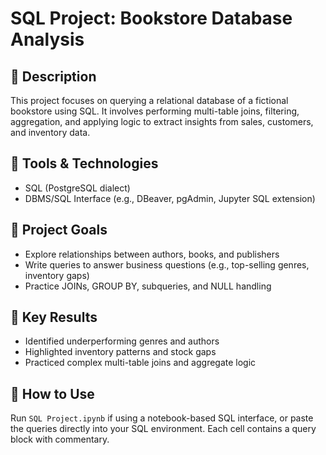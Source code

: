# SQL Project: Bookstore Database Analysis

## 📄 Description
This project focuses on querying a relational database of a fictional bookstore using SQL. It involves performing multi-table joins, filtering, aggregation, and applying logic to extract insights from sales, customers, and inventory data.

## 🧰 Tools & Technologies
- SQL (PostgreSQL dialect)
- DBMS/SQL Interface (e.g., DBeaver, pgAdmin, Jupyter SQL extension)

## 🎯 Project Goals
- Explore relationships between authors, books, and publishers
- Write queries to answer business questions (e.g., top-selling genres, inventory gaps)
- Practice JOINs, GROUP BY, subqueries, and NULL handling

## 📌 Key Results
- Identified underperforming genres and authors
- Highlighted inventory patterns and stock gaps
- Practiced complex multi-table joins and aggregate logic

## 📁 How to Use
Run `SQL Project.ipynb` if using a notebook-based SQL interface, or paste the queries directly into your SQL environment. Each cell contains a query block with commentary.

